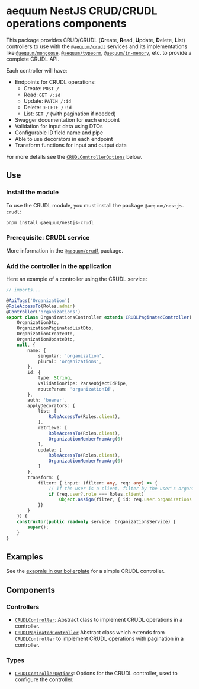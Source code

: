 aequum NestJS CRUD/CRUDL operations components
==============================================

This package provides CRUD/CRUDL (**C**reate, **R**ead, **U**pdate,
**D**elete, **L**ist) controllers to use with the 
[`@aequum/crudl`](http://npmjs.org/package/@aequum/crudl) services and
 its implementations like
[`@aequum/mongoose`](http://npmjs.org/package/@aequum/mongoose),
[`@aequum/typeorm`](http://npmjs.org/package/@aequum/typeorm),
[`@aequum/in-memory`](http://npmjs.org/package/@aequum/in-memory), etc.
to provide a complete CRUDL API.

Each controller will have:
- Endpoints for CRUDL operations:
  - Create: `POST /`
  - Read: `GET /:id`
  - Update: `PATCH /:id`
  - Delete: `DELETE /:id`
  - List: `GET /` (with pagination if needed)
- Swagger documentation for each endpoint
- Validation for input data using DTOs
- Configurable ID field name and pipe
- Able to use decorators in each endpoint
- Transform functions for input and output data

For more details see the [`CRUDLControllerOptions`](#components) below.

Use
----
### Install the module
To use the CRUDL module, you must install the package
`@aequum/nestjs-crudl`:

```bash
pnpm install @aequum/nestjs-crudl
```

### Prerequisite: CRUDL service

More information in the [`@aequum/crudl`](http://npmjs.org/package/@aequum/crudl) package.

### Add the controller in the application

Here an example of a controller using the CRUDL service:

```typescript
// imports...

@ApiTags('Organization')
@RoleAccessTo(Roles.admin)
@Controller('organizations')
export class OrganizationsController extends CRUDLPaginatedController(
    OrganizationDto,
    OrganizationPaginatedListDto,
    OrganizationCreateDto,
    OrganizationUpdateDto, 
    null, {
        name: {
            singular: 'organization',
            plural: 'organizations',
        },
        id: {
            type: String,
            validationPipe: ParseObjectIdPipe,
            routeParam: 'organizationId',
        },
        auth: 'bearer',
        applyDecorators: {
            list: [
                RoleAccessTo(Roles.client),
            ],
            retrieve: [
                RoleAccessTo(Roles.client),
                OrganizationMemberFromArg(0)
            ],
            update: [
                RoleAccessTo(Roles.client),
                OrganizationMemberFromArg(0)
            ]
        },
        transform: {
            filter: { input: (filter: any, req: any) => {
                // If the user is a client, filter by the user's organizations
                if (req.user?.role === Roles.client)
                    Object.assign(filter, { id: req.user.organizations });
            }}
        }
    }) {
    constructor(public readonly service: OrganizationsService) {
        super();
    }
}
```

Examples
--------

See the [exapmle in our boilerplate](https://github.com/fbuccioni/aequum-nestjs-hexa/blob/base%2Bauth%2Btypeorm/src/application/api/examples/controllers/examples.controller.ts) for a simple CRUDL controller.


Components
----------

### Controllers
- [`CRUDLController`](https://github.com/fbuccioni/aequum-nestjs/blob/main/packages/crudl/controllers/crudl.controller.ts): Abstract class to implement CRUDL operations in a controller.
- [`CRUDLPaginatedController`](https://github.com/fbuccioni/aequum-nestjs/blob/main/packages/crudl/controllers/paginated/crudl-paginated.controller.ts) Abstract class which extends from `CRUDLController` to implement CRUDL operations with pagination in a controller.


### Types

- [`CRUDLControllerOptions`](https://github.com/fbuccioni/aequum-nestjs/blob/main/packages/crudl/types/crudl.types.ts):
Options for the CRUDL controller, used to configure the controller.